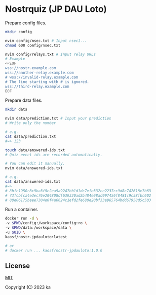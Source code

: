 # Nostrquiz (JP DAU Loto)

Prepare config files.

```sh
mkdir config

nvim config/nsec.txt # Input nsec1...
chmod 600 config/nsec.txt

nvim config/relays.txt # Input relay URLs
# Example
<<EOF
wss://nostr.example.com
wss://another-relay.example.com
# wss://invalid-relay.example.com
# The line starting with # is ignored.
wss://third-relay.example.com
EOF
```

Prepare data files.

```sh
mkdir data

nvim data/prediction.txt # Input your prediction
# Write only the number

# e.g.
cat data/prediction.txt
#=> 123

touch data/answered-ids.txt
# Quiz event ids are recorded automatically.

# You can edit it manually.
nvim data/answered-ids.txt

# e.g.
cat data/answered-ids.txt
#=>
# 8bfc1950c8c9ba3f8c2ea9a9247bb1d1dc7efe332ee2237cc9d8c742618e7b63
# 73fcbfca4e3ec76e204808df639330ad2b484e98ad097456f8481c9c58fbc602
# 08e06175beee7304e0f4a6624c1efd2fe680e20bf33e985764bdd67958d5c503
```

Run a container.

```sh
docker run -d \
-v $PWD/config:/workspace/config:ro \
-v $PWD/data:/workspace/data \
-u $UID \
kaosf/nostr-jpdauloto:latest

# or
# docker run ... kaosf/nostr-jpdauloto:1.0.0
```

## License

[MIT](http://opensource.org/licenses/MIT)

Copyright (C) 2023 ka
